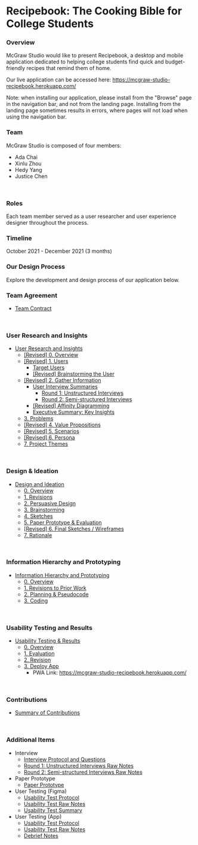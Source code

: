 # Recipebook: The Cooking Bible for College Students

### Overview 
McGraw Studio would like to present Recipebook, a desktop and mobile application dedicated to helping college students find quick and budget-friendly recipes that remind them of home. 

Our live application can be accessed here: https://mcgraw-studio-recipebook.herokuapp.com/

Note: when installing our application, please install from the "Browse" page in the navigation bar, and not from the landing page. Installing from the landing page sometimes results in errors, where pages will not load when using the navigation bar.
<br/>

### Team 
McGraw Studio is composed of four members:
- Ada Chai
- Xinlu Zhou
- Hedy Yang
- Justice Chen
<br/>

### Roles
Each team member served as a user researcher and user experience designer throughout the process. 
<br/>

### Timeline
October 2021 - December 2021 (3 months)
<br/>

### Our Design Process

Explore the development and design process of our application below.
<br/>


### Team Agreement
- [Team Contract](documents/team-contract.md)
<br/>

### User Research and Insights
- [User Research and Insights](documents/discovery-and-planning.md#user-research-and-insights)
    - [[Revised] 0. Overview](documents/discovery-and-planning.md#revised-0-overview)
    - [[Revised] 1. Users](documents/discovery-and-planning.md#revised-1-users)
        - [Target Users](documents/discovery-and-planning.md#target-users)
        - [[Revised] Brainstorming the User](documents/discovery-and-planning.md#revised-brainstorming-the-user)
    - [[Revised] 2. Gather Information](documents/discovery-and-planning.md#revised-2-gather-information)
        - [User Interview Summaries](documents/discovery-and-planning.md#user-interview-summaries)
            - [Round 1: Unstructured Interviews](documents/discovery-and-planning.md#user-interview-summaries)
            - [Round 2: Semi-structured Interviews](documents/discovery-and-planning.md#user-interview-summaries)
        - [[Revised] Affinity Diagramming](documents/discovery-and-planning.md#revised-affinity-diagramming)
        - [Executive Summary: Key Insights](documents/discovery-and-planning.md#executive-summary-key-insights)
    - [3. Problems](documents/discovery-and-planning.md#3-problems)
    - [[Revised] 4. Value Propositions](documents/discovery-and-planning.md#revised-4-value-propositions)
    - [[Revised] 5. Scenarios](documents/discovery-and-planning.md#revised-5-scenarios)
    - [[Revised] 6. Persona](documents/discovery-and-planning.md#6-persona)
    - [7. Project Themes](documents/discovery-and-planning.md#7-project-themes)
<br/>

### Design & Ideation
- [Design and Ideation](documents/design.md#design-and-ideation)
    - [0. Overview](documents/design.md#overview)
    - [1. Revisions](documents/design.md#revisions)
    - [2. Persuasive Design](documents/design.md#persuasive-design)
    - [3. Brainstorming](documents/design.md#brainstorming)
    - [4. Sketches](documents/design.md#sketches)
    - [5. Paper Prototype & Evaluation](documents/design.md#paper-prototype)
    - [[Revised] 6. Final Sketches / Wireframes](documents/design.md#final-sketches)
    - [7. Rationale](documents/design.md#rationale)
<br/>

### Information Hierarchy and Prototyping
- [Information Hierarchy and Prototyping](documents/high-fidelity-prototype.md#information-hierarchy-and-prototyping) 
    - [0. Overview](documents/high-fidelity-prototype.md#0-overview)
    - [1. Revisions to Prior Work](documents/high-fidelity-prototype.md#1-revisions-to-prior-work)
    - [2. Planning & Pseudocode](documents/high-fidelity-prototype.md#2-planning-&-pseudocode)
    - [3. Coding](documents/high-fidelity-prototype.md#3-coding)
<br/>

### Usability Testing and Results
- [Usability Testing & Results](documents/evaluation-deployment.md#usability-testing-and-results)
    - [0. Overview](documents/evaluation-deployment.md#overview)
    - [1. Evaluation](documents/evaluation-deployment.md#evaluation)
    - [2. Revision](documents/evaluation-deployment.md#revision)
    - [3. Deploy App](documents/evaluation-deployment.md#deploy-app)
        - PWA Link: https://mcgraw-studio-recipebook.herokuapp.com/
<br/>

### Contributions 
- [Summary of Contributions](documents/contributions-summary.md)
<br/>

### Additional Items
- Interview
    - [Interview Protocol and Questions](documents/interview/interview-protocal-questions.md)
    - [Round 1: Unstructured Interviews Raw Notes](documents/interview/round-1-interview-notes.md)
    - [Round 2: Semi-structured Interviews Raw Notes](documents/interview/round-2-interview-notes.md)
- Paper Prototype
    - [Paper Prototype](documents/paper-prototype.md)
- User Testing (Figma)
    - [Usability Test Protocol](documents/user-testing-figma/usability-test-protocol.md)
    - [Usability Test Raw Notes](documents/user-testing-figma/usability-test-raw-notes.md)
    - [Usability Test Summary](documents/user-testing-figma/usability-test-summary.md)
- User Testing (App)
    - [Usability Test Protocol](documents/user-testing-app/usability-test-protocol.md)
    - [Usability Test Raw Notes](documents/user-testing-app/usability-test-raw-notes.md)
    - [Debrief Notes](documents/user-testing-app/debrief-notes.md)